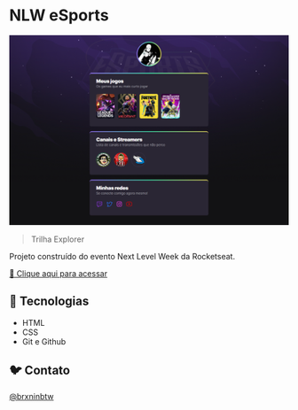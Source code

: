 # NLW eSports

![preview](./.github/preview.png)

> Trilha Explorer

Projeto construído do evento Next Level Week da Rocketseat.

[🔗 Clique aqui para acessar](https://brxnodavinci.github.io/nlw-esports-explorer/)


## 👾 Tecnologias

- HTML
- CSS
- Git e Github

## 🐦 Contato

[@brxninbtw](twitter.com/brxninbtw)